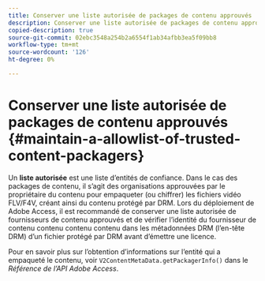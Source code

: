 ```yaml
---
title: Conserver une liste autorisée de packages de contenu approuvés
description: Conserver une liste autorisée de packages de contenu approuvés
copied-description: true
source-git-commit: 02ebc3548a254b2a6554f1ab34afbb3ea5f09bb8
workflow-type: tm+mt
source-wordcount: '126'
ht-degree: 0%

---
```


# Conserver une liste autorisée de packages de contenu approuvés {#maintain-a-allowlist-of-trusted-content-packagers}

Un **liste autorisée** est une liste d’entités de confiance. Dans le cas des packages de contenu, il s’agit des organisations approuvées par le propriétaire du contenu pour empaqueter (ou chiffrer) les fichiers vidéo FLV/F4V, créant ainsi du contenu protégé par DRM. Lors du déploiement de Adobe Access, il est recommandé de conserver une liste autorisée de fournisseurs de contenu approuvés et de vérifier l’identité du fournisseur de contenu contenu contenu contenu dans les métadonnées DRM (l’en-tête DRM) d’un fichier protégé par DRM avant d’émettre une licence.

Pour en savoir plus sur l’obtention d’informations sur l’entité qui a empaqueté le contenu, voir `V2ContentMetaData.getPackagerInfo()` dans le *Référence de l’API Adobe Access*.
